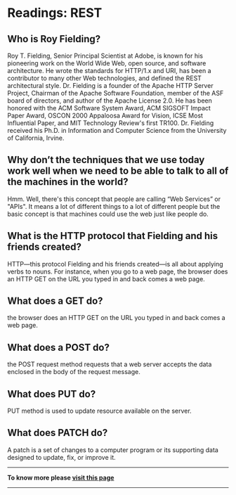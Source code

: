 # Readings: REST
## **Who is Roy Fielding?**

Roy T. Fielding, Senior Principal Scientist at Adobe, is known for his pioneering work on the World Wide Web, open source, and software architecture. He wrote the standards for HTTP/1.x and URI, has been a contributor to many other Web technologies, and defined the REST architectural style. Dr. Fielding is a founder of the Apache HTTP Server Project, Chairman of the Apache Software Foundation, member of the ASF board of directors, and author of the Apache License 2.0. He has been honored with the ACM Software System Award, ACM SIGSOFT Impact Paper Award, OSCON 2000 Appaloosa Award for Vision, ICSE Most Influential Paper, and MIT Technology Review's first TR100. Dr. Fielding received his Ph.D. in Information and Computer Science from the University of California, Irvine.


## **Why don’t the techniques that we use today work well when we need to be able to talk to all of the machines in the world?**

 Hmm. Well, there's this concept that people are calling “Web Services” or "APIs". It means a lot of different things to a lot of different people but the basic concept is that machines could use the web just like people do.

## **What is the HTTP protocol that Fielding and his friends created?**

HTTP—this protocol Fielding and his friends created—is all about applying verbs to nouns. For instance, when you go to a web page, the browser does an HTTP GET on the URL you typed in and back comes a web page.

## **What does a GET do?**

the browser does an HTTP GET on the URL you typed in and back comes a web page.

## **What does a POST do?**

the POST request method requests that a web server accepts the data enclosed in the body of the request message.

## **What does PUT do?**

PUT method is used to update resource available on the server.

## **What does PATCH do?**

A patch is a set of changes to a computer program or its supporting data designed to update, fix, or improve it. 

--------

**To know more please 
[visit this page](https://www.sitepoint.com/an-introduction-to-node-js/)**

-------

